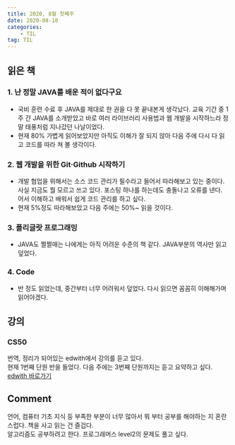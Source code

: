 ```yaml
---
title: 2020, 8월 첫째주
date: 2020-08-10
categories: 
    - TIL
tag: TIL
---
```


## 읽은 책
### 1. 난 정말 JAVA를 배운 적이 없다구요
- 국비 훈련 수료 후 JAVA를 제대로 한 권을 다 못 끝내본게 생각났다. 교육 기간 중 1주 간 JAVA를 소개받았고 바로 여러 라이브러리 사용법과 웹 개발을 시작하느라 정말 태풍처럼 지나갔던 나날이었다.
-  현재 80% 가볍게 읽어보았지만 아직도 이해가 잘 되지 않아 다음 주에 다시 다 읽고 코드를 따라 쳐 볼 생각이다.
  
### 2. 웹 개발을 위한 Git·Github 시작하기 
- 개발 협업을 위해서는 소스 코드 관리가 필수라고 들어서 따라해보고 있는 중이다. 사실 지금도 뭘 모르고 쓰고 있다. 포스팅 하나를 하는데도 충돌나고 오류를 낸다. 어서 이해하고 배워서 쉽게 코드 관리를 하고 싶다.
- 현재 5%정도 따라해보았고 다음 주에는 50%~ 읽을 것이다.

### 3. 폴리글랏 프로그래밍
- JAVA도 쩔쩔매는 나에게는 아직 어려운 수준의 책 같다. JAVA부분의 역사만 읽고 덮었다.
### 4. Code 
- 반 정도 읽었는데, 중간부터 너무 어려워서 덮었다. 다시 읽으면 꼼꼼히 이해해가며 읽어야겠다. 


## 강의
### CS50 
 번역, 정리가 되어있는 edwith에서 강의를 듣고 있다.  
 현재 1번째 단원 반을 들었다. 다음 주에는 3번째 단원까지는 듣고 요약하고 싶다.  
 [edwith 바로가기](https://www.edwith.org/cs50)

 ## Comment
 언어, 컴퓨터 기초 지식 등 부족한 부분이 너무 많아서 뭐 부터 공부를 해야하는 지 혼란스럽다. 책을 사고 읽는 건 즐겁다.  
 알고리즘도 공부하려고 한다. 프로그래머스 level2의 문제도 풀고 싶다.
 

